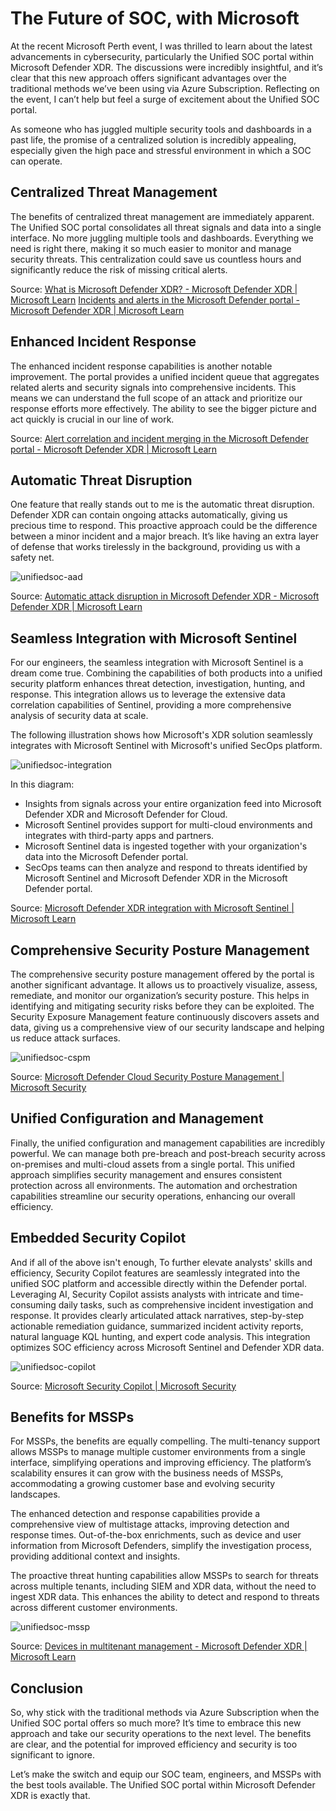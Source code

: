 # The Future of SOC, with Microsoft

At the recent Microsoft Perth event, I was thrilled to learn about the latest advancements in cybersecurity, particularly the Unified SOC portal within Microsoft Defender XDR. The discussions were incredibly insightful, and it’s clear that this new approach offers significant advantages over the traditional methods we’ve been using via Azure Subscription. Reflecting on the event, I can’t help but feel a surge of excitement about the Unified SOC portal.

As someone who has juggled multiple security tools and dashboards in a past life, the promise of a centralized solution is incredibly appealing, especially given the high pace and stressful environment in which a SOC can operate. 

## Centralized Threat Management

The benefits of centralized threat management are immediately apparent. The Unified SOC portal consolidates all threat signals and data into a single interface. No more juggling multiple tools and dashboards. Everything we need is right there, making it so much easier to monitor and manage security threats. This centralization could save us countless hours and significantly reduce the risk of missing critical alerts.

Source: 
[What is Microsoft Defender XDR? - Microsoft Defender XDR | Microsoft Learn](https://learn.microsoft.com/en-us/defender-xdr/microsoft-365-defender)
[Incidents and alerts in the Microsoft Defender portal - Microsoft Defender XDR | Microsoft Learn](https://learn.microsoft.com/en-us/defender-xdr/incidents-overview)

## Enhanced Incident Response

The enhanced incident response capabilities is another notable improvement. The portal provides a unified incident queue that aggregates related alerts and security signals into comprehensive incidents. This means we can understand the full scope of an attack and prioritize our response efforts more effectively. The ability to see the bigger picture and act quickly is crucial in our line of work.

Source: 
[Alert correlation and incident merging in the Microsoft Defender portal - Microsoft Defender XDR | Microsoft Learn](https://learn.microsoft.com/en-us/defender-xdr/alerts-incidents-correlation)

## Automatic Threat Disruption

One feature that really stands out to me is the automatic threat disruption. Defender XDR can contain ongoing attacks automatically, giving us precious time to respond. This proactive approach could be the difference between a minor incident and a major breach. It’s like having an extra layer of defense that works tirelessly in the background, providing us with a safety net. 

![unifiedsoc-aad](./Images/unifiedsoc-aad.png)

Source: 
[Automatic attack disruption in Microsoft Defender XDR - Microsoft Defender XDR | Microsoft Learn](https://learn.microsoft.com/en-us/defender-xdr/automatic-attack-disruption)

## Seamless Integration with Microsoft Sentinel

For our engineers, the seamless integration with Microsoft Sentinel is a dream come true. Combining the capabilities of both products into a unified security platform enhances threat detection, investigation, hunting, and response. This integration allows us to leverage the extensive data correlation capabilities of Sentinel, providing a more comprehensive analysis of security data at scale.

The following illustration shows how Microsoft's XDR solution seamlessly integrates with Microsoft Sentinel with Microsoft's unified SecOps platform.

![unifiedsoc-integration](./Images/unifiedsoc-integration.png)

In this diagram:

- Insights from signals across your entire organization feed into Microsoft Defender XDR and Microsoft Defender for Cloud.
- Microsoft Sentinel provides support for multi-cloud environments and integrates with third-party apps and partners.
- Microsoft Sentinel data is ingested together with your organization's data into the Microsoft Defender portal.
- SecOps teams can then analyze and respond to threats identified by Microsoft Sentinel and Microsoft Defender XDR in the Microsoft Defender portal.

Source: 
[Microsoft Defender XDR integration with Microsoft Sentinel | Microsoft Learn](https://learn.microsoft.com/en-us/azure/sentinel/microsoft-365-defender-sentinel-integration?tabs=defender-portal)

## Comprehensive Security Posture Management

The comprehensive security posture management offered by the portal is another significant advantage. It allows us to proactively visualize, assess, remediate, and monitor our organization’s security posture. This helps in identifying and mitigating security risks before they can be exploited. The Security Exposure Management feature continuously discovers assets and data, giving us a comprehensive view of our security landscape and helping us reduce attack surfaces.

![unifiedsoc-cspm](./Images/unifiedsoc-cspm.png)

Source: 
[Microsoft Defender Cloud Security Posture Management | Microsoft Security](https://www.microsoft.com/en-au/security/business/cloud-security/microsoft-defender-cloud-security-posture-management)

## Unified Configuration and Management

Finally, the unified configuration and management capabilities are incredibly powerful. We can manage both pre-breach and post-breach security across on-premises and multi-cloud assets from a single portal. This unified approach simplifies security management and ensures consistent protection across all environments. The automation and orchestration capabilities streamline our security operations, enhancing our overall efficiency.

## Embedded Security Copilot

And if all of the above isn't enough, To further elevate analysts' skills and efficiency, Security Copilot features are seamlessly integrated into the unified SOC platform and accessible directly within the Defender portal. Leveraging AI, Security Copilot assists analysts with intricate and time-consuming daily tasks, such as comprehensive incident investigation and response. It provides clearly articulated attack narratives, step-by-step actionable remediation guidance, summarized incident activity reports, natural language KQL hunting, and expert code analysis. This integration optimizes SOC efficiency across Microsoft Sentinel and Defender XDR data.

![unifiedsoc-copilot](./Images/unifiedsoc-copilot.png)

Source: 
[Microsoft Security Copilot | Microsoft Security](https://www.microsoft.com/en-au/security/business/ai-machine-learning/microsoft-security-copilot)

## Benefits for MSSPs

For MSSPs, the benefits are equally compelling. The multi-tenancy support allows MSSPs to manage multiple customer environments from a single interface, simplifying operations and improving efficiency. The platform’s scalability ensures it can grow with the business needs of MSSPs, accommodating a growing customer base and evolving security landscapes.

The enhanced detection and response capabilities provide a comprehensive view of multistage attacks, improving detection and response times. Out-of-the-box enrichments, such as device and user information from Microsoft Defenders, simplify the investigation process, providing additional context and insights.

The proactive threat hunting capabilities allow MSSPs to search for threats across multiple tenants, including SIEM and XDR data, without the need to ingest XDR data. This enhances the ability to detect and respond to threats across different customer environments.

![unifiedsoc-mssp](./Images/unifiedsoc-mssp.png)

Source: 
[Devices in multitenant management - Microsoft Defender XDR | Microsoft Learn](https://learn.microsoft.com/en-us/defender-xdr/mto-tenant-devices)

## Conclusion

So, why stick with the traditional methods via Azure Subscription when the Unified SOC portal offers so much more? It’s time to embrace this new approach and take our security operations to the next level. The benefits are clear, and the potential for improved efficiency and security is too significant to ignore.

Let’s make the switch and equip our SOC team, engineers, and MSSPs with the best tools available. The Unified SOC portal within Microsoft Defender XDR is exactly that.